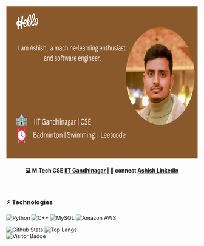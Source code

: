 <!--
- 👋 Hi, I’m @onlineashish
- 👀 I’m interested in ...
- 🌱 I’m currently learning ...
- 💞️ I’m looking to collaborate on ...
- 📫 How to reach me ...


onlineashish/onlineashish is a ✨ special ✨ repository because its `README.md` (this file) appears on your GitHub profile.
You can click the Preview link to take a look at your changes.
--->

<div align="center">
<img max-width=auto height ="400px" src="https://github.com/onlineashish/onlineashish/blob/main/Hi%20There!.png"/>
</div>
<h4 align="center">
💻 M.Tech CSE <a href="https://www.linkedin.com/school/indian-institute-of-technology-gandhinagar-iitgn-/?originalSubdomain=in">IIT Gandhinagar</a> | 💬 connect <a href="https://www.linkedin.com/in/ashish-sah-1828b216a//">Ashish Linkedin</a>
</h4>

<br/>
<h3 align="left">
⚡ Technologies
</h3>

![Python](https://img.shields.io/badge/-Python-black?style=flat-square&logo=Python)
![C++](https://img.shields.io/badge/-C++-00599C?style=flat-square&logo=c)
![MySQL](https://img.shields.io/badge/-MySQL-black?style=flat-square&logo=mysql)
![Amazon AWS](https://img.shields.io/badge/Amazon%20AWS-232F3E?style=flat-square&logo=amazon-aws)


![Github Stats](https://github-readme-stats.vercel.app/api?username=onlineashish&count_private=true&show_icons=true) ![Top Langs](https://github-readme-stats.vercel.app/api/top-langs/?username=onlineashish&hide=javascript,html,dart,ruby&layout=compact)  
![Visitor Badge](https://visitor-badge.laobi.icu/badge?page_id=onlineashish)
